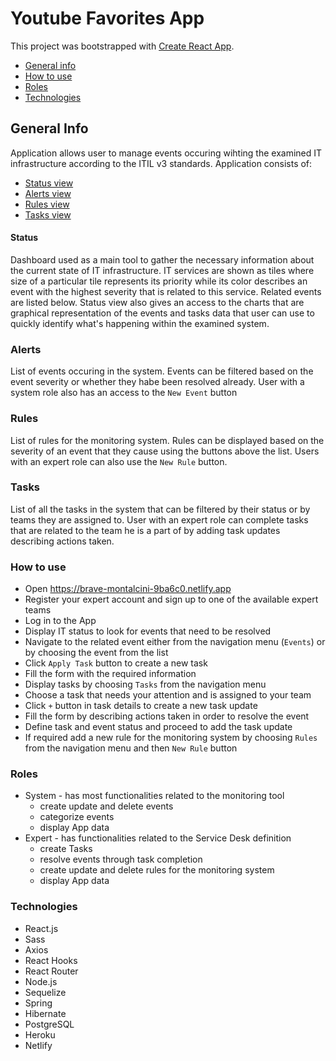 # Youtube Favorites App

This project was bootstrapped with [Create React App](https://github.com/facebook/create-react-app).

* [General info](#general-info)
* [How to use](#how-to-use)
* [Roles](#roles)
* [Technologies](#technologies)


## General Info

Application allows user to manage events occuring wihting the examined IT infrastructure according to the ITIL v3 standards.
Application consists of:
* [Status view](#status)
* [Alerts view](#alerts)
* [Rules view](#rules)
* [Tasks view](#tasks)

#### Status

Dashboard used as a main tool to gather the necessary information about the current state of IT infrastructure. IT services are shown as tiles where size of a particular tile represents its priority while its color describes an event with the highest severity that is related to this service. Related events are listed below. Status view also gives an access to the charts that are graphical representation of the events and tasks data that user can use to quickly identify what's happening within the examined system.

### Alerts

List of events occuring in the system. Events can be filtered based on the event severity or whether they habe been resolved already. User with a system role also has an access to the `New Event` button

### Rules

List of rules for the monitoring system. Rules can be displayed based on the severity of an event that they cause using the buttons above the list. Users with an expert role can also use the `New Rule` button.

### Tasks

List of all the tasks in the system that can be filtered by their status or by teams they are assigned to. User with an expert role can complete tasks that are related to the team he is a part of by adding task updates describing actions taken.

### How to use

- Open https://brave-montalcini-9ba6c0.netlify.app
- Register your expert account and sign up to one of the available expert teams
- Log in to the App
- Display IT status to look for events that need to be resolved
- Navigate to the related event either from the navigation menu (`Events`) or by choosing the event from the list
- Click `Apply Task` button to create a new task
- Fill the form with the required information
- Display tasks by choosing `Tasks` from the navigation menu
- Choose a task that needs your attention and is assigned to your team
- Click `+` button in task details to create a new task update
- Fill the form by describing actions taken in order to resolve the event
- Define task and event status and proceed to add the task update
- If required add a new rule for the monitoring system by choosing `Rules` from the navigation menu and then `New Rule` button

### Roles

- System - has most functionalities related to the monitoring tool
  * create update and delete events
  * categorize events
  * display App data
- Expert - has functionalities related to the Service Desk definition
  * create Tasks
  * resolve events through task completion
  * create update and delete rules for the monitoring system
  * display App data

### Technologies

- React.js
- Sass
- Axios
- React Hooks
- React Router
- Node.js
- Sequelize
- Spring
- Hibernate
- PostgreSQL
- Heroku
- Netlify

